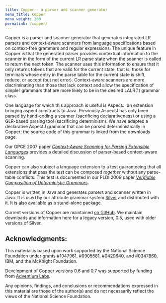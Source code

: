 ```yaml
---
title: Copper - a parser and scanner generator
menu_title: Copper
menu_weight: 200
permalink: /copper/
---
```


Copper is a parser and scanner generator that generates integrated LR
parsers and context-aware scanners from language specifications based
on context-free grammars and regular expressions. The unique feature
in Copper is that the generated parser provides contextual information
to the scanner in the form of the current LR parse state when the
scanner is called to return the next token. The scanner uses this
information to ensure that it only returns tokens that are valid for
the current state, that is, those for terminals whose entry in the
parse table for the current state is shift, reduce, or accept (but not
error). Context-aware scanners are more discriminating than those that
lack context and allow the specification of simpler grammars that are
more likely to be in the desired LALR(1) grammar class. 

One language for which this approach is useful is AspectJ, an
extension bringing aspect constructs to Java. Previously AspectJ has
only been parsed by hand-coding a scanner (sacrificing
declarativeness) or using a GLR-based parsing tool (sacrificing
determinism). We have adapted a declarative AspectJ grammar that can
be parsed deterministically in Copper; the source code of this grammar
is linked from the downloads page. 

Our GPCE 2007 paper <a
href="http://www-users.cs.umn.edu/~evw/pubs/vanwyk07gpce/">
<em>Context-Aware Scanning for Parsing Extensible Languages</em></a>
provides a detailed discussion of parser-based context-aware scanning.

Copper can also subject a language extension to a test guaranteeing
that all extensions that pass the test can be
composed <em>together</em> without any parse-table conflicts. This
test is documented in our PLDI 2009 paper
<a href="http://www-users.cs.umn.edu/~evw/pubs/schwerdfeger09pldi/"><em>Verifiable Composition of Deterministic Grammars</em></a>.

Copper is written in Java and generates parsers and scanner written
in Java.   It is used by our attribute grammar system
<a href="/silver/">Silver</a> and
distributed with it.  It is also available as a stand-alone
package.

Current versions of Copper are maintained <a
href="http://github.com/melt-umn/copper">on GitHub</a>. We maintain
downloads and information here for a legacy version, 0.5, used with
older versions of Silver.

## Acknowledgments:

This material is based upon work supported by the National Science
Foundation under grants 
<a href="http://www.nsf.gov/awardsearch/showAward.do?AwardNumber=1047961">#1047961</a>,
<a href="http://www.nsf.gov/awardsearch/showAward.do?AwardNumber=0905581">#0905581</a>,
<a href="http://www.nsf.gov/awardsearch/showAward.do?AwardNumber=0429640">#0429640</a>,
and
<a href="http://www.nsf.gov/awardsearch/showAward.do?AwardNumber=0347860">#0347860</a>,
IBM, and the McKnight Foundation.

Development of Copper versions 0.6 and 0.7 was supported by funding
from <a href="http://www.adventiumlabs.com">Adventium Labs</a>. 

Any opinions, findings, and conclusions or recommendations
expressed in this material are those of the author(s) and do not
necessarily reflect the views of the National Science Foundation.
